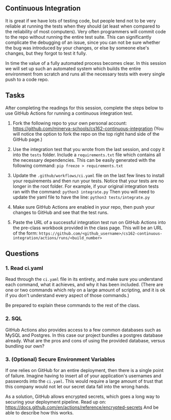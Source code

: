 ## Continuous Integration
It is great if we have lots of testing code, but people tend not to be very
reliable at running the tests when they should (at least when compared to the
reliability of most computers).  Very often programmers  will commit code to
the repo without running the entire test suite.  This can significantly
complicate the debugging of an issue, since you can not be sure whether the bug
was introduced by your changes, or else by someone else's changes, but they
forgot to test it fully.

In time the value of a fully automated process becomes clear. In this session
we will set up such an automated system which builds the entire environment from
scratch and runs all the necessary tests with every single push to a code repo.

## Tasks

After completing the readings for this session, complete the steps below to use
GitHub Actions for running a continuous integration test.

1. Fork the following repo to your own personal account:
https://github.com/minerva-schools/cs162-continuous-integration
(You will notice the option to fork the repo on the top right hand side of the
GitHub page.)

2. Use the integration test that you wrote from the last session, and copy it
into the `tests` folder.  Include a `requirements.txt` file which contains all
the necessary dependencies. This can be easily generated with the following
command:
`pip freeze > requirements.txt`

3. Update the `.github/workflows/ci.yaml` file on the last few lines to install 
your requirements and then run your tests. 
Notice that your tests are no longer in the root folder.
For example, if your original integration tests ran with the command:
`python3 integrate.py`
Then you will need to update the yaml file to have the line:
`python3 tests/integrate.py`

4. Make sure GitHub Actions are enabled in your repo, then push your changes to GitHub
   and see that the test runs.

5. Paste the URL of a successful integration test run on GitHub Actions into the pre-class workbook provided in the class page.
   This will be an URL of the form: `https://github.com/<github_username>/cs162-continuous-integration/actions/runs/<build_number>`

## Questions

### 1. Read ci.yaml
Read through the `ci.yaml` file in its entirety, and make sure you understand
each command, what it achieves, and why it has been included.  (There are one or
two commands which rely on a large amount of scripting, and it is ok if you
don't understand every aspect of those commands.)

Be prepared to explain these commands to the rest of the class.

### 2. SQL
GitHub Actions also provides access to a few common databases such as MySQL and
Postgres. In this case our project bundles a postgres database already.
What are the pros and cons of using the provided database, versus bundling
our own?

### 3. (Optional) Secure Environment Variables
If one relies on GitHub for an entire deployment, then there is a single point
of failure.  Imagine having to insert all of your application's usernames and
passwords into the `ci.yaml`.  This would require a large amount of trust
that this company would not let our secret data fall into the wrong hands.

As a solution, GitHub allows encrypted secrets, which goes a long way to 
securing your deployment pipeline. Read up on:
https://docs.github.com/en/actions/reference/encrypted-secrets
And be able to describe how this works.

